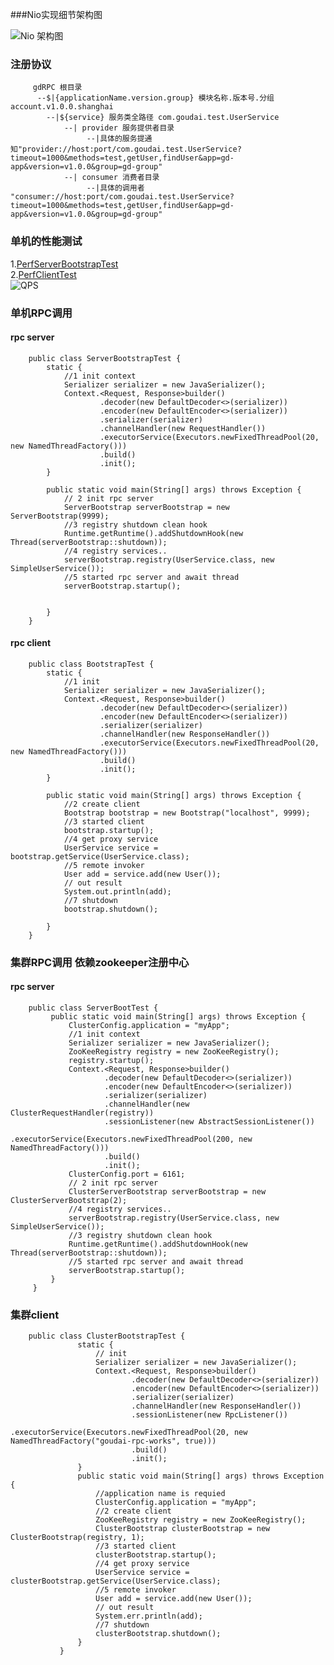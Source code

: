 ###Nio实现细节架构图

![Nio 架构图](https://raw.githubusercontent.com/goudai/gd-rpc/master/net-work.png)

### 注册协议

         gdRPC 根目录
          --$|{applicationName.version.group} 模块名称.版本号.分组 account.v1.0.0.shanghai
            --|${service} 服务类全路径 com.goudai.test.UserService
                --| provider 服务提供者目录
                     --|具体的服务提通知"provider://host:port/com.goudai.test.UserService?timeout=1000&methods=test,getUser,findUser&app=gd-app&version=v1.0.0&group=gd-group"
                --| consumer 消费者目录
                     --|具体的调用者 "consumer://host:port/com.goudai.test.UserService?timeout=1000&methods=test,getUser,findUser&app=gd-app&version=v1.0.0&group=gd-group"


### 单机的性能测试
1.[PerfServerBootstrapTest](https://github.com/goudai/gd-rpc/blob/master/gd-rpc/src/test/java/io/goudai/rpc/performance/PerfServerBootstrapTest.java)<br />
2.[PerfClientTest](https://github.com/goudai/gd-rpc/blob/master/gd-rpc/src/test/java/io/goudai/rpc/performance/PerfClientTest.java)<br />
![QPS](https://raw.githubusercontent.com/goudai/gd-rpc/master/qps.png)


### 单机RPC调用
#### rpc server
        public class ServerBootstrapTest {
            static {
                //1 init context
                Serializer serializer = new JavaSerializer();
                Context.<Request, Response>builder()
                        .decoder(new DefaultDecoder<>(serializer))
                        .encoder(new DefaultEncoder<>(serializer))
                        .serializer(serializer)
                        .channelHandler(new RequestHandler())
                        .executorService(Executors.newFixedThreadPool(20, new NamedThreadFactory()))
                        .build()
                        .init();
            }

            public static void main(String[] args) throws Exception {
                // 2 init rpc server
                ServerBootstrap serverBootstrap = new ServerBootstrap(9999);
                //3 registry shutdown clean hook
                Runtime.getRuntime().addShutdownHook(new Thread(serverBootstrap::shutdown));
                //4 registry services..
                serverBootstrap.registry(UserService.class, new SimpleUserService());
                //5 started rpc server and await thread
                serverBootstrap.startup();


            }
        }
#### rpc client
        public class BootstrapTest {
            static {
                //1 init
                Serializer serializer = new JavaSerializer();
                Context.<Request, Response>builder()
                        .decoder(new DefaultDecoder<>(serializer))
                        .encoder(new DefaultEncoder<>(serializer))
                        .serializer(serializer)
                        .channelHandler(new ResponseHandler())
                        .executorService(Executors.newFixedThreadPool(20, new NamedThreadFactory()))
                        .build()
                        .init();
            }

            public static void main(String[] args) throws Exception {
                //2 create client
                Bootstrap bootstrap = new Bootstrap("localhost", 9999);
                //3 started client
                bootstrap.startup();
                //4 get proxy service
                UserService service = bootstrap.getService(UserService.class);
                //5 remote invoker
                User add = service.add(new User());
                // out result
                System.out.println(add);
                //7 shutdown
                bootstrap.shutdown();

            }
        }
### 集群RPC调用 依赖zookeeper注册中心
#### rpc server
        public class ServerBootTest {
             public static void main(String[] args) throws Exception {
                 ClusterConfig.application = "myApp";
                 //1 init context
                 Serializer serializer = new JavaSerializer();
                 ZooKeeRegistry registry = new ZooKeeRegistry();
                 registry.startup();
                 Context.<Request, Response>builder()
                         .decoder(new DefaultDecoder<>(serializer))
                         .encoder(new DefaultEncoder<>(serializer))
                         .serializer(serializer)
                         .channelHandler(new ClusterRequestHandler(registry))
                         .sessionListener(new AbstractSessionListener())
                         .executorService(Executors.newFixedThreadPool(200, new NamedThreadFactory()))
                         .build()
                         .init();
                 ClusterConfig.port = 6161;
                 // 2 init rpc server
                 ClusterServerBootstrap serverBootstrap = new ClusterServerBootstrap(2);
                 //4 registry services..
                 serverBootstrap.registry(UserService.class, new SimpleUserService());
                 //3 registry shutdown clean hook
                 Runtime.getRuntime().addShutdownHook(new Thread(serverBootstrap::shutdown));
                 //5 started rpc server and await thread
                 serverBootstrap.startup();
             }
         }

### 集群client
        public class ClusterBootstrapTest {
                   static {
                       // init
                       Serializer serializer = new JavaSerializer();
                       Context.<Request, Response>builder()
                               .decoder(new DefaultDecoder<>(serializer))
                               .encoder(new DefaultEncoder<>(serializer))
                               .serializer(serializer)
                               .channelHandler(new ResponseHandler())
                               .sessionListener(new RpcListener())
                               .executorService(Executors.newFixedThreadPool(20, new NamedThreadFactory("goudai-rpc-works", true)))
                               .build()
                               .init();
                   }
                   public static void main(String[] args) throws Exception {
                       //application name is requied
                       ClusterConfig.application = "myApp";
                       //2 create client
                       ZooKeeRegistry registry = new ZooKeeRegistry();
                       ClusterBootstrap clusterBootstrap = new ClusterBootstrap(registry, 1);
                       //3 started client
                       clusterBootstrap.startup();
                       //4 get proxy service
                       UserService service = clusterBootstrap.getService(UserService.class);
                       //5 remote invoker
                       User add = service.add(new User());
                       // out result
                       System.err.println(add);
                       //7 shutdown
                       clusterBootstrap.shutdown();
                   }
               }
